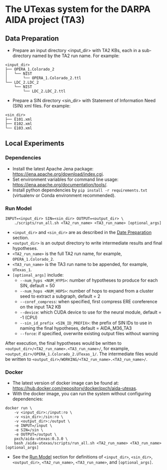 # The UTexas system for the DARPA AIDA project (TA3)

## Data Preparation

* Prepare an input directory <input_dir> with TA2 KBs, each in a sub-directory named by the TA2 run name. For example:
```
<input_dir>
├── OPERA_1.Colorado_2
│   └── NIST
│       └── OPERA_1.Colorado_2.ttl
└── LDC_2.LDC_2
    └── NIST
        └── LDC_2.LDC_2.ttl
```
* Prepare a SIN directory <sin_dir> with Statement of Information Need (SIN) xml files. For example:
```
<sin_dir>
├── E101.xml
├── E102.xml
└── E103.xml
```

## Local Experiments

### Dependencies

* Install the latest Apache Jena package: https://jena.apache.org/download/index.cgi.
* Set environment variables for command line usage: https://jena.apache.org/documentation/tools/.
* Install python dependencies by `pip install -r requirements.txt` (virtualenv or Conda environment recommended).

### Run Model

```
INPUT=<input_dir> SIN=<sin_dir> OUTPUT=<output_dir> \
    ./scripts/run_all.sh <TA2_run_name> <TA3_run_name> [optional_args]
```

* `<input_dir>` and `<sin_dir>` are as described in the [Date Preparation](#data-preparation) section.
* `<output_dir>` is an output directory to write intermediate results and final hypotheses.
* `<TA2_run_name>` is the full TA2 run name, for example, `OPERA_1.Colorado_2`.
* `<TA3_run_name>` is the TA3 run name to be appended, for example, `UTexas_1`.
* `[optional_args]` include:
  * `--num_hyps <NUM_HYPS>`: number of hypotheses to produce for each SIN, default = 50
  * `--num_hops <NUM_HOPS>`: number of hops to expand from a cluster seed to extract a subgraph, default = 2
  * `--coref_compress`: when specified, first compress ERE coreference on the input TA2 KB
  * `--device`: which CUDA device to use for the neural module, default = -1 (CPU)
  * `--sin_id_prefix <SIN_ID_PREFIX>`: the prefix of SIN IDs to use in naming the final hypotheses, default = AIDA_M36_TA3
  * `--force`: if specified, overwrite existing output files without warning


After execution, the final hypotheses would be written to `<output_dir>/<TA2_run_name>.<TA3_run_name>/`, for example, `<output_dir>/OPERA_1.Colorado_2.UTexas_1/`. The intermediate files would be written to `<output_dir>/WORKING/<TA2_run_name>.<TA3_run_name>/`.

### Docker

* The latest version of docker image can be found at: https://hub.docker.com/repository/docker/pxch/aida-utexas.
* With the docker image, you can run the system without configuring dependencies:
```
docker run \
    -v <input_dir>:/input:ro \
    -v <sin_dir>:/sin:ro \
    -v <output_dir>:/output \
    -e INPUT=/input \
    -e SIN=/sin \
    -e OUTPUT=/output \
    pxch/aida-utexas:0.3.0 \
    bash /aida-utexas/scripts/run_all.sh <TA2_run_name> <TA3_run_name> [optional_args]
```
* See the [Run Model](#run-model) section for definitions of `<input_dir>`, `<sin_dir>`, `<output_dir>`, `<TA2_run_name>`, `<TA3_run_name>`, and `[optional_args]`.
